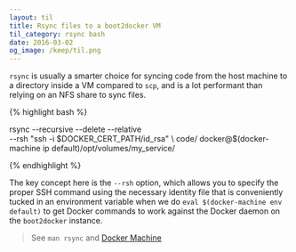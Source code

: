 ```yaml
---
layout: til
title: Rsync files to a boot2docker VM
til_category: rsync bash
date: 2016-03-02
og_image: /keep/til.png
---
```


`rsync` is usually a smarter choice for syncing code from the host machine to a directory inside a VM compared to `scp`, and is a lot performant than relying on an NFS share to sync files.

{% highlight bash %}

rsync --recursive --delete --relative \
    --rsh "ssh -i $DOCKER_CERT_PATH/id_rsa" \
    code/ docker@$(docker-machine ip default)/opt/volumes/my_service/

{% endhighlight %}

The key concept here is the `--rsh` option, which allows you to specify the proper SSH command using the necessary identity file that
is conveniently tucked in an environment variable when we do `eval $(docker-machine env default)` to get Docker commands to work against
the Docker daemon on the `boot2docker` instance.

> See `man rsync` and [Docker Machine](https://docs.docker.com/machine/get-started/)

